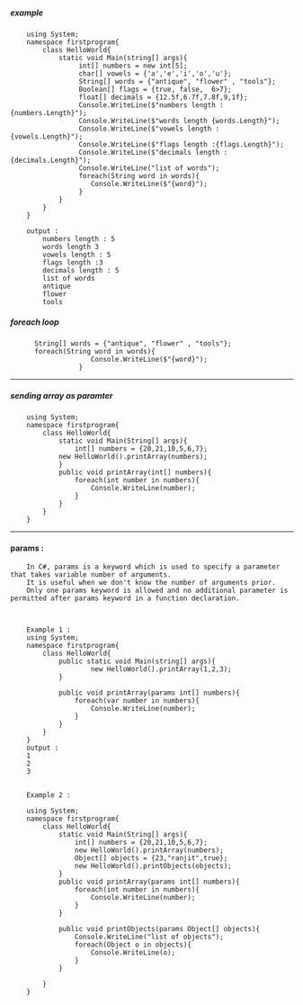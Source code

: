 ##### example 

        using System;
        namespace firstprogram{
            class HelloWorld{                        
                static void Main(string[] args){            
                     int[] numbers = new int[5];
                     char[] vowels = {'a','e','i','o','u'};
                     String[] words = {"antique", "flower" , "tools"};
                     Boolean[] flags = {true, false,  6>7};
                     float[] decimals = {12.5f,6.7f,7.8f,9,1f};
                     Console.WriteLine($"numbers length : {numbers.Length}");
                     Console.WriteLine($"words length {words.Length}");
                     Console.WriteLine($"vowels length : {vowels.Length}");
                     Console.WriteLine($"flags length :{flags.Length}");
                     Console.WriteLine($"decimals length : {decimals.Length}");
                     Console.WriteLine("list of words");
                     foreach(String word in words){
                        Console.WriteLine($"{word}");
                     }
                }                
            }
        }
        
        output : 
            numbers length : 5
            words length 3
            vowels length : 5
            flags length :3
            decimals length : 5
            list of words
            antique
            flower
            tools
        
##### foreach loop        
          String[] words = {"antique", "flower" , "tools"};
          foreach(String word in words){
                        Console.WriteLine($"{word}");
                     }
                     
---                     
                     
##### sending array as paramter

        using System;
        namespace firstprogram{
            class HelloWorld{                        
                static void Main(String[] args){
                    int[] numbers = {20,21,10,5,6,7};
                new HelloWorld().printArray(numbers);
                }
                public void printArray(int[] numbers){
                    foreach(int number in numbers){
                        Console.WriteLine(number);
                    }
                }                
            }    
        }

---

#### params : 
        In C#, params is a keyword which is used to specify a parameter that takes variable number of arguments. 
        It is useful when we don't know the number of arguments prior. 
        Only one params keyword is allowed and no additional parameter is permitted after params keyword in a function declaration.



        Example 1 :
        using System;
        namespace firstprogram{
            class HelloWorld{
                public static void Main(string[] args){
                        new HelloWorld().printArray(1,2,3);
                }

                public void printArray(params int[] numbers){
                    foreach(var number in numbers){
                        Console.WriteLine(number);
                    }
                }
            }
        }
        output : 
        1
        2
        3


        Example 2 :

        using System;
        namespace firstprogram{
            class HelloWorld{                        
                static void Main(String[] args){
                    int[] numbers = {20,21,10,5,6,7};
                    new HelloWorld().printArray(numbers);            
                    Object[] objects = {23,"ranjit",true};
                    new HelloWorld().printObjects(objects);
                }
                public void printArray(params int[] numbers){
                    foreach(int number in numbers){
                        Console.WriteLine(number);
                    }
                }    

                public void printObjects(params Object[] objects){
                    Console.WriteLine("list of objects");
                    foreach(Object o in objects){
                        Console.WriteLine(o);
                    }
                }

            }    
        }
